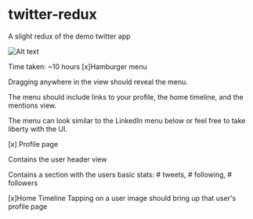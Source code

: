 # twitter-redux
A slight redux of the demo twitter app


![Alt text](https://github.com/hassank/twitter/blob/master/TwitterReduxLice.gif "Twitter")



Time taken: ~10 hours
[x]Hamburger menu

Dragging anywhere in the view should reveal the menu.

The menu should include links to your profile, the home timeline, and the mentions view.

The menu can look similar to the LinkedIn menu below or feel free to take liberty with the UI.

[x] Profile page

Contains the user header view

Contains a section with the users basic stats: # tweets, # following, # followers

[x]Home Timeline
Tapping on a user image should bring up that user's profile page
